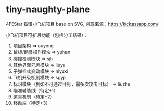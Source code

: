 # tiny-naughty-plane
4FEStar 捣蛋小飞机项目 base on SVG, 创意来源：https://kickassapp.com/ 


小飞机项目可扩展功能（包括分工结果）：
1. 项目架构 => ouyong
1. 鼠标/键盘操作模块 => yuhan
1. 碰撞检测模块 => sjh
1. 其他界面元素模块 => liuyu
1. 子弹样式变动模块 => niyuxi
1. 飞机升级机制模块 => sgyp
1. 标识模块（例如不可通过目标，需多次攻击目标） => liuzhe
1. 瞄准辅助线（待定+1）
1. 道具机制（待定+2）
1. 移动端（待定+3）
